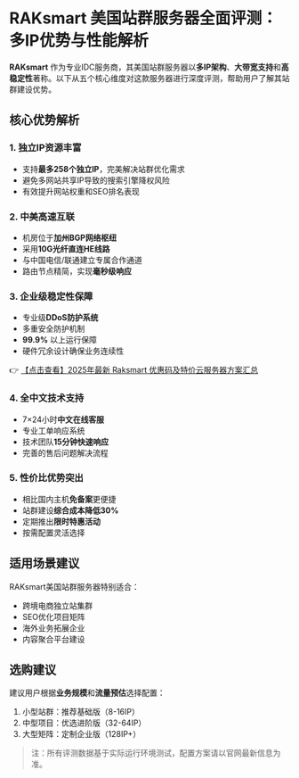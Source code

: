# RAKsmart 美国站群服务器全面评测：多IP优势与性能解析

**RAKsmart** 作为专业IDC服务商，其美国站群服务器以**多IP架构**、**大带宽支持**和**高稳定性**著称。以下从五个核心维度对这款服务器进行深度评测，帮助用户了解其站群建设优势。

## 核心优势解析

### 1. 独立IP资源丰富
- 支持**最多258个独立IP**，完美解决站群优化需求
- 避免多网站共享IP导致的搜索引擎降权风险
- 有效提升网站权重和SEO排名表现

### 2. 中美高速互联
- 机房位于**加州BGP网络枢纽**
- 采用**10G光纤直连HE线路**
- 与中国电信/联通建立专属合作通道
- 路由节点精简，实现**毫秒级响应**

### 3. 企业级稳定性保障
- 专业级**DDoS防护系统**
- 多重安全防护机制
- **99.9%** 以上运行保障
- 硬件冗余设计确保业务连续性

👉 [【点击查看】2025年最新 Raksmart 优惠码及特价云服务器方案汇总](https://bit.ly/raksmart)

### 4. 全中文技术支持
- 7×24小时**中文在线客服**
- 专业工单响应系统
- 技术团队**15分钟快速响应**
- 完善的售后问题解决流程

### 5. 性价比优势突出
- 相比国内主机**免备案**更便捷
- 站群建设**综合成本降低30%**
- 定期推出**限时特惠活动**
- 按需配置灵活选择

## 适用场景建议
RAKsmart美国站群服务器特别适合：
- 跨境电商独立站集群
- SEO优化项目矩阵
- 海外业务拓展企业
- 内容聚合平台建设

## 选购建议
建议用户根据**业务规模**和**流量预估**选择配置：
1. 小型站群：推荐基础版（8-16IP）
2. 中型项目：优选进阶版（32-64IP）
3. 大型矩阵：定制企业版（128IP+）

> 注：所有评测数据基于实际运行环境测试，配置方案请以官网最新信息为准。